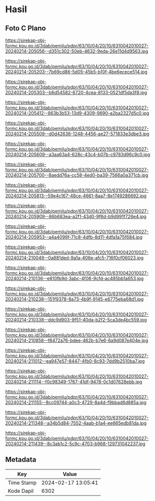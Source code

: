# Hasil

## Foto C Plano

https://sirekap-obj-formc.kpu.go.id/3dab/pemilu/pdpr/63/10/04/20/10/6310042010027-20240214-205056--d351c302-50eb-4632-9eda-26e11d4d9563.jpg

https://sirekap-obj-formc.kpu.go.id/3dab/pemilu/pdpr/63/10/04/20/10/6310042010027-20240214-205203--7b69cd86-5d05-45b5-b10f-4be6ecece514.jpg

https://sirekap-obj-formc.kpu.go.id/3dab/pemilu/pdpr/63/10/04/20/10/6310042010027-20240214-205303--b6d54582-6720-4cea-8133-0521df5da3f8.jpg

https://sirekap-obj-formc.kpu.go.id/3dab/pemilu/pdpr/63/10/04/20/10/6310042010027-20240214-205412--863b3b53-13d9-4309-9690-a2ba2327d5c0.jpg

https://sirekap-obj-formc.kpu.go.id/3dab/pemilu/pdpr/63/10/04/20/10/6310042010027-20240214-205509--d0d42636-1248-4456-ae27-571833e3dbe3.jpg

https://sirekap-obj-formc.kpu.go.id/3dab/pemilu/pdpr/63/10/04/20/10/6310042010027-20240214-205609--a3aa63a4-628c-43c4-b07b-c9783d96c9c0.jpg

https://sirekap-obj-formc.kpu.go.id/3dab/pemilu/pdpr/63/10/04/20/10/6310042010027-20240214-205700--8aedd76a-cc58-4ed0-ba39-7566a0a371cb.jpg

https://sirekap-obj-formc.kpu.go.id/3dab/pemilu/pdpr/63/10/04/20/10/6310042010027-20240214-205813--59e4c167-48ce-4661-8aa7-8e1749286692.jpg

https://sirekap-obj-formc.kpu.go.id/3dab/pemilu/pdpr/63/10/04/20/10/6310042010027-20240214-205909--86b683ea-a2f1-43d0-9f6d-b9d991f726e4.jpg

https://sirekap-obj-formc.kpu.go.id/3dab/pemilu/pdpr/63/10/04/20/10/6310042010027-20240214-205953--a4a4099f-71c8-4dfb-8d11-4dfa1a75f684.jpg

https://sirekap-obj-formc.kpu.go.id/3dab/pemilu/pdpr/63/10/04/20/10/6310042010027-20240214-210049--0a881ded-9a1a-406e-afc5-716f0cf06023.jpg

https://sirekap-obj-formc.kpu.go.id/3dab/pemilu/pdpr/63/10/04/20/10/6310042010027-20240214-210136--e810fb9d-3abc-4f06-9cfd-ac485bb1a653.jpg

https://sirekap-obj-formc.kpu.go.id/3dab/pemilu/pdpr/63/10/04/20/10/6310042010027-20240214-210238--151f9378-8a73-4b9f-9145-e6775eba68d1.jpg

https://sirekap-obj-formc.kpu.go.id/3dab/pemilu/pdpr/63/10/04/20/10/6310042010027-20240214-210338--ddc9d903-9f51-40da-b2f2-5ca3de4bc559.jpg

https://sirekap-obj-formc.kpu.go.id/3dab/pemilu/pdpr/63/10/04/20/10/6310042010027-20240214-210858--f8472a76-bdee-462b-b7e6-6a9d087e404e.jpg

https://sirekap-obj-formc.kpu.go.id/3dab/pemilu/pdpr/63/10/04/20/10/6310042010027-20240214-211012--ea947e57-8447-4fb0-8c93-7dd9b2510ba7.jpg

https://sirekap-obj-formc.kpu.go.id/3dab/pemilu/pdpr/63/10/04/20/10/6310042010027-20240214-211114--f0c98349-1767-41df-9478-0c1d07628ebb.jpg

https://sirekap-obj-formc.kpu.go.id/3dab/pemilu/pdpr/63/10/04/20/10/6310042010027-20240214-211155--8cc09744-a0c3-4729-8a4d-f9bbad6d885a.jpg

https://sirekap-obj-formc.kpu.go.id/3dab/pemilu/pdpr/63/10/04/20/10/6310042010027-20240214-211348--a34b5d84-7552-4aab-b1a4-ee665edb81da.jpg

https://sirekap-obj-formc.kpu.go.id/3dab/pemilu/pdpr/63/10/04/20/10/6310042010027-20240214-211439--8c3ab1c2-5c9c-4703-b968-129731042237.jpg


## Metadata

| Key        | Value               |
| ---------- | ------------------- |
| Time Stamp | 2024-02-17 13:05:41 |
| Kode Dapil | 6302                |



